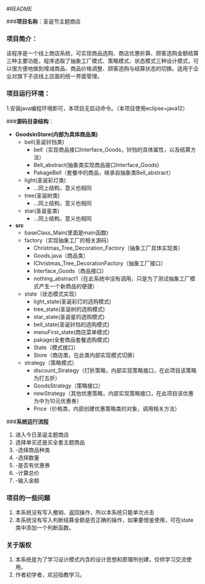 #README


###**项目名称**：圣诞节主题商店

### **项目简介**：
该程序是一个线上商店系统，可实现商品选购、商店优惠折算、顾客选购金额结算三种主要功能，程序选取了抽象工厂模式、策略模式、状态模式三种设计模式，可以很方便地做到增减商品、商品价格调整、顾客选购与结算状态的切换。适用于企业对旗下子店线上店面的统一界面管理。

### **项目运行环境**：
1.安装java编程环境即可，本项目无启动命令。（本项目使用eclipse+java12）

###**源码目录结构**：

* **GoodsInStore(内部为具体商品类)**
	* bell(圣诞铃铛类)
		* bell（实现商品接口Interface_Goods，铃铛的具体属性，以及结算方法）
		* Bell_abstract(抽象类实现商品接口Interface_Goods)
		* PakageBell（套餐中的商品，继承自抽象类Bell_abstract）
	* light(圣诞彩灯类)
		* ...同上结构，意义也相同
	* tree(圣诞树类)
		* ...同上结构，意义也相同
	* star(圣诞星类)
	  	* ...同上结构，意义也相同
* **src**
    * baseClass_Main(里面是main函数)  
    * factory（实现抽象工厂的相关源码）
    	* Christmas_Tree_Decoration_Factory（抽象工厂具体实现类）
	    * Goods.java（商品类）
	    * IChristmas_Tree_DecorationFactory（抽象工厂接口）
	    * Interface_Goods（商品接口）
	    * nothing_abstract1（在此系统中没有调用，只是为了测试抽象工厂模式产生一个新商品的便捷）
    * state（状态模式实现）
	    * light_state(圣诞彩灯的选购模式)
	 	* tree_state(圣诞树的选购模式)
		* star_state(圣诞星的选购模式)
		* bell_state(圣诞铃铛的选购模式)
		* menuFirst_state(商店菜单模式)
		* pakage(全套商品套餐选购模式)
		* State（模式接口）
	    * Store（商店类，在此类内部实现模式切换）
    * strategy（策略模式）
	    * discount_Strategy（打折策略，内部实现策略接口，在此项目该策略为打五折）
	    * GoodsStrategy（策略接口）
	    * newStrategy（其他优惠策略，内部实现策略接口，在此项目该优惠为中为10元优惠券）
	    * Price（价格类，内部创建优惠策略类的对象，调用相关方法）
	    

###**系统运行流程**

1. 进入今日圣诞主题商店
2. 选择单买还是买全套主题商品
3. -选择商品种类
4. -选择数量
5. -是否有优惠券
6. -计算总价
7. -输入金额


### **项目的一些问题**
1. 本系统没有写入撤销、返回操作，所以本系统只能单次点击
2. 本系统没有写入判断结算金额是否正确的操作，如果要借鉴使用，可在state类中添加一个判断函数。


### **关于版权**
1. 本系统是为了学习设计模式内含的设计思想和原理所创建，仅供学习交流使用。
2. 作者初学者，欢迎指教学习。
